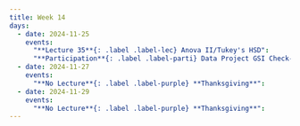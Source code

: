 ```yaml
---
title: Week 14
days:
  - date: 2024-11-25
    events:
      "**Lecture 35**{: .label .label-lec} Anova II/Tukey's HSD":
      "**Participation**{: .label .label-parti} Data Project GSI Check-In ":
  - date: 2024-11-27
    events:
      "**No Lecture**{: .label .label-purple} **Thanksgiving**":
  - date: 2024-11-29
    events:
      "**No Lecture**{: .label .label-purple} **Thanksgiving**":
---
```

